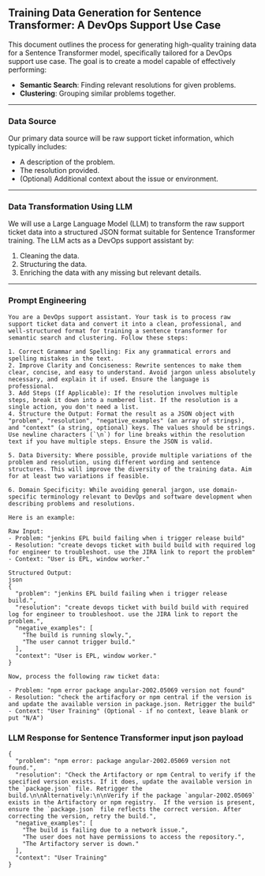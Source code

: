 ## Training Data Generation for Sentence Transformer: A DevOps Support Use Case

This document outlines the process for generating high-quality training data for a Sentence Transformer model, specifically tailored for a DevOps support use case. The goal is to create a model capable of effectively performing:

- **Semantic Search**: Finding relevant resolutions for given problems.  
- **Clustering**: Grouping similar problems together.

---

### Data Source

Our primary data source will be raw support ticket information, which typically includes:

- A description of the problem.  
- The resolution provided.  
- (Optional) Additional context about the issue or environment.

---
### Data Transformation Using LLM

We will use a Large Language Model (LLM) to transform the raw support ticket data into a structured JSON format suitable for Sentence Transformer training. The LLM acts as a DevOps support assistant by:

1. Cleaning the data.  
2. Structuring the data.  
3. Enriching the data with any missing but relevant details.

---

### Prompt Engineering
```
You are a DevOps support assistant. Your task is to process raw support ticket data and convert it into a clean, professional, and well-structured format for training a sentence transformer for semantic search and clustering. Follow these steps:

1. Correct Grammar and Spelling: Fix any grammatical errors and spelling mistakes in the text.
2. Improve Clarity and Conciseness: Rewrite sentences to make them clear, concise, and easy to understand. Avoid jargon unless absolutely necessary, and explain it if used. Ensure the language is professional.
3. Add Steps (If Applicable): If the resolution involves multiple steps, break it down into a numbered list. If the resolution is a single action, you don't need a list.
4. Structure the Output: Format the result as a JSON object with "problem", "resolution", "negative_examples" (an array of strings), and "context" (a string, optional) keys. The values should be strings. Use newline characters (`\n`) for line breaks within the resolution text if you have multiple steps. Ensure the JSON is valid.

5. Data Diversity: Where possible, provide multiple variations of the problem and resolution, using different wording and sentence structures. This will improve the diversity of the training data. Aim for at least two variations if feasible.

6. Domain Specificity: While avoiding general jargon, use domain-specific terminology relevant to DevOps and software development when describing problems and resolutions.

Here is an example:

Raw Input:
- Problem: "jenkins EPL build failing when i trigger release build"
- Resolution: "create devops ticket with build build with required log for engineer to troubleshoot. use the JIRA link to report the problem"
- Context: "User is EPL, window worker."

Structured Output:
json
{
  "problem": "jenkins EPL build failing when i trigger release build.",
  "resolution": "create devops ticket with build build with required log for engineer to troubleshoot. use the JIRA link to report the problem.",
  "negative_examples": [
    "The build is running slowly.",
    "The user cannot trigger build."
  ],
  "context": "User is EPL, window worker."
}

Now, process the following raw ticket data:

- Problem: "npm error package angular-2002.05069 version not found"
- Resolution: "check the artifacfory or npm central if the version is and update the available version in package.json. Retrigger the build"
- Context: "User Training" (Optional - if no context, leave blank or put "N/A")
```
### LLM Response for Sentence Transformer input json payload
```
{
  "problem": "npm error: package angular-2002.05069 version not found.",
  "resolution": "Check the Artifactory or npm Central to verify if the specified version exists. If it does, update the available version in the `package.json` file. Retrigger the build.\n\nAlternatively:\n\nVerify if the package `angular-2002.05069` exists in the Artifactory or npm registry.  If the version is present, ensure the `package.json` file reflects the correct version. After correcting the version, retry the build.",
  "negative_examples": [
    "The build is failing due to a network issue.",
    "The user does not have permissions to access the repository.",
    "The Artifactory server is down."
  ],
  "context": "User Training"
}

```


